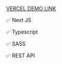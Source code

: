 [VERCEL DEMO LINK](https://some-about-next.vercel.app/)

✅ Next JS

✅ Typescript

✅ SASS

✅ REST API
